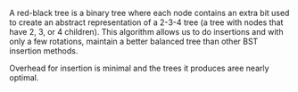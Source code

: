A red-black tree is a binary tree where each node contains an extra bit
used to create an abstract representation of a 2-3-4 tree (a tree with
nodes that have 2, 3, or 4 children). This algorithm allows us to do
insertions and with only a few rotations, maintain a better balanced tree
than other BST insertion methods.

Overhead for insertion is minimal and the trees it produces aree nearly
optimal.
